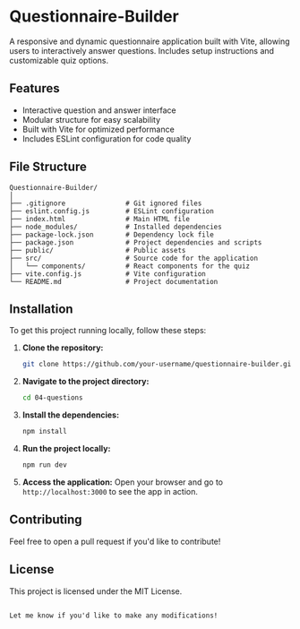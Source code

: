 # Questionnaire-Builder
A responsive and dynamic questionnaire application built with Vite, allowing users to interactively answer questions. Includes setup instructions and customizable quiz options.

## Features
- Interactive question and answer interface
- Modular structure for easy scalability
- Built with Vite for optimized performance
- Includes ESLint configuration for code quality

## File Structure

```plaintext
Questionnaire-Builder/
│
├── .gitignore               # Git ignored files
├── eslint.config.js         # ESLint configuration
├── index.html               # Main HTML file
├── node_modules/            # Installed dependencies
├── package-lock.json        # Dependency lock file
├── package.json             # Project dependencies and scripts
├── public/                  # Public assets
├── src/                     # Source code for the application
│   └── components/          # React components for the quiz
├── vite.config.js           # Vite configuration
└── README.md                # Project documentation
```

## Installation

To get this project running locally, follow these steps:

1. **Clone the repository:**

   ```bash
   git clone https://github.com/your-username/questionnaire-builder.git
   ```

2. **Navigate to the project directory:**

   ```bash
   cd 04-questions
   ```

3. **Install the dependencies:**

   ```bash
   npm install
   ```

4. **Run the project locally:**

   ```bash
   npm run dev
   ```

5. **Access the application:**
   Open your browser and go to `http://localhost:3000` to see the app in action.

## Contributing
Feel free to open a pull request if you'd like to contribute!

## License
This project is licensed under the MIT License.
```

Let me know if you'd like to make any modifications!
